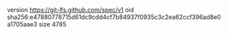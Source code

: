 version https://git-lfs.github.com/spec/v1
oid sha256:e47880778715d61dc9cdd4cf7b84937f0935c3c2ea62ccf396ad8e0a1705aae3
size 4785
